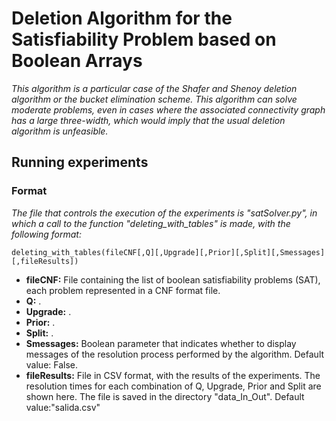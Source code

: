 # Deletion Algorithm for the Satisfiability Problem based on Boolean Arrays
_This algorithm is a particular case of the Shafer and Shenoy deletion algorithm or the bucket elimination scheme. This algorithm can solve moderate problems, even in cases where the associated connectivity graph has a large three-width, which would imply that the usual deletion algorithm is unfeasible._

## Running experiments
### Format
_The file that controls the execution of the experiments is "satSolver.py", in which a call to the function "deleting_with_tables" is made, with the following format:_
```
deleting_with_tables(fileCNF[,Q][,Upgrade][,Prior][,Split][,Smessages][,fileResults])
```
* **fileCNF:** File containing the list of boolean satisfiability problems (SAT), each problem represented in a CNF format file.
* **Q:** .
* **Upgrade:** .
* **Prior:** .
* **Split:** .
* **Smessages:** Boolean parameter that indicates whether to display messages of the resolution process performed by the algorithm. Default value: False.
* **fileResults:** File in CSV format, with the results of the experiments. The resolution times for each combination of Q, Upgrade, Prior and Split are shown here. The file is saved in the directory "data_In_Out". Default value:"salida.csv"